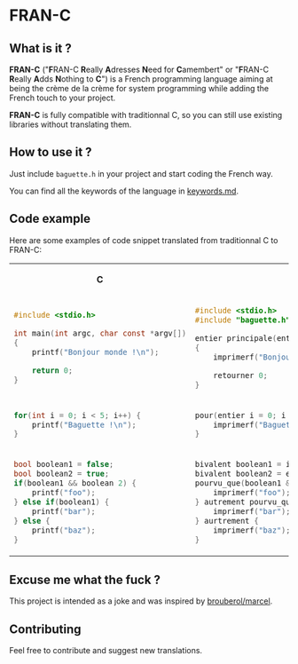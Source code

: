 # FRAN-C

## What is it ?

**FRAN-C** ("**F**RAN-C **R**eally **A**dresses **N**eed for **C**amembert" or "**F**RAN-C **R**eally **A**dds **N**othing to **C**") is a French programming language aiming at being the crème de la crème for system programming while adding the French touch to your project.

**FRAN-C** is fully compatible with traditionnal C, so you can still use existing libraries without translating them.

## How to use it ?

Just include `baguette.h` in your project and start coding the French way.

You can find all the keywords of the language in [keywords.md](keywords.md).

## Code example

Here are some examples of code snippet translated from traditionnal C to FRAN-C:

<table>
<tr>
<td><center>

**C** 

</center></td>
<td><center>

**FRAN-C**

</center></td>
</tr>
<tr>
<td> 

```C
#include <stdio.h>

int main(int argc, char const *argv[])
{
    printf("Bonjour monde !\n");

    return 0;
}
```

</td>
<td>

```C
#include <stdio.h>
#include "baguette.h"

entier principale(entier argc, caractère immuable *argv[])
{
    imprimerf("Bonjour monde !\n");

    retourner 0;
}
```

</td>
</tr>
<tr>
<td> 

```C
for(int i = 0; i < 5; i++) {
    printf("Baguette !\n");
}
```

</td>
<td>

```C
pour(entier i = 0; i < 5; i++) {
    imprimerf("Baguette !\n");
}
```

</td>
</tr>
<tr>
<td> 

```C
bool boolean1 = false;
bool boolean2 = true;
if(boolean1 && boolean 2) {
    printf("foo");
} else if(boolean1) {
    printf("bar");
} else {
    printf("baz");
}
```

</td>
<td>

```C
bivalent boolean1 = inexact;
bivalent boolean2 = exact;
pourvu_que(boolean1 && boolean 2) {
    imprimerf("foo");
} autrement pourvu_que(boolean1) {
    imprimerf("bar");
} aurtrement {
    imprimerf("baz");
}
```

</td>
</tr>
</table>

## Excuse me what the fuck ?

This project is intended as a joke and was inspired by [brouberol/marcel](https://github.com/brouberol/marcel).

## Contributing

Feel free to contribute and suggest new translations.
